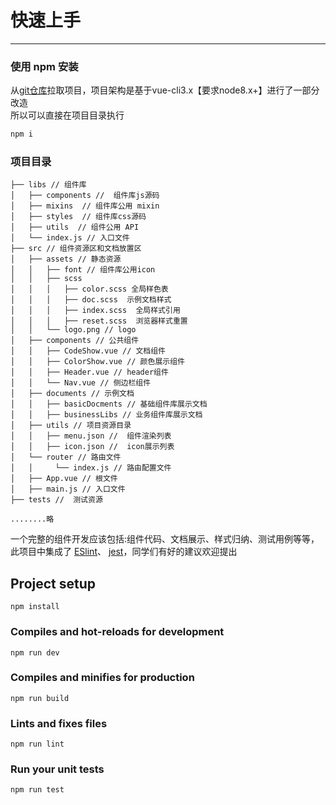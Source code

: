# 快速上手
----

### 使用 npm 安装
从[git仓库](http://192.168.0.247/BaiwangFE/bwUI)拉取项目，项目架构是基于vue-cli3.x【要求node8.x+】进行了一部分改造<br>
所以可以直接在项目目录执行

```bash
npm i
```

### 项目目录
```
├── libs // 组件库
│   ├── components //  组件库js源码
│   ├── mixins  // 组件库公用 mixin
│   ├── styles  // 组件库css源码
│   ├── utils  // 组件公用 API
│   └── index.js // 入口文件
├── src // 组件资源区和文档放置区
│   ├── assets // 静态资源
│   │   ├── font // 组件库公用icon
│   │   ├── scss
│   │   │   ├── color.scss 全局样色表
│   │   │   ├── doc.scss  示例文档样式
│   │   │   ├── index.scss  全局样式引用
│   │   │   ├── reset.scss  浏览器样式重置
│   │   └── logo.png // logo
│   ├── components // 公共组件
│   │   ├── CodeShow.vue // 文档组件
│   │   ├── ColorShow.vue // 颜色展示组件
│   │   ├── Header.vue // header组件
│   │   └── Nav.vue // 侧边栏组件
│   ├── documents // 示例文档
│   │   ├── basicDocments // 基础组件库展示文档
│   │   ├── businessLibs // 业务组件库展示文档
│   ├── utils // 项目资源目录
│   │   ├── menu.json //  组件渲染列表
│   │   ├── icon.json //  icon展示列表
│   └── router // 路由文件
│   │     └── index.js // 路由配置文件
│   ├── App.vue // 根文件
│   ├── main.js // 入口文件
├── tests //  测试资源

........略
```
一个完整的组件开发应该包括:组件代码、文档展示、样式归纳、测试用例等等，此项目中集成了 [ESlint](https://standardjs.com/)、
[jest](http://facebook.github.io/jest/zh-Hans/)，同学们有好的建议欢迎提出

## Project setup
```
npm install
```

### Compiles and hot-reloads for development
```
npm run dev
```

### Compiles and minifies for production
```
npm run build
```

### Lints and fixes files
```
npm run lint
```

### Run your unit tests
```
npm run test
```
